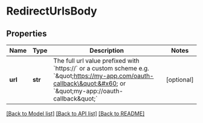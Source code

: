 # RedirectUrlsBody

## Properties
Name | Type | Description | Notes
------------ | ------------- | ------------- | -------------
**url** | **str** | The full url value prefixed with &#x60;https://&#x60; or a custom scheme e.g. &#x60;\&quot;https://my-app.com/oauth-callback\&quot;&#x60; or &#x60;\&quot;my-app://oauth-callback\&quot;&#x60; | [optional] 

[[Back to Model list]](../README.md#documentation-for-models) [[Back to API list]](../README.md#documentation-for-api-endpoints) [[Back to README]](../README.md)

